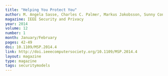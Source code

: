 ```yaml
---
title: "Helping You Protect You"
author: M. Angela Sasse, Charles C. Palmer, Markus Jakobsson, Sunny Consolvo, Rick Wash, L. Jean Camp
magazine: IEEE Security and Privacy
year: 2014
volume: 12
number: 1
month: January/February
pages: 42-49
doi: 10.1109/MSP.2014.4
link: http://doi.ieeecomputersociety.org/10.1109/MSP.2014.4
layout: magazine
type: magazine
tags: securitymodels
---
```

